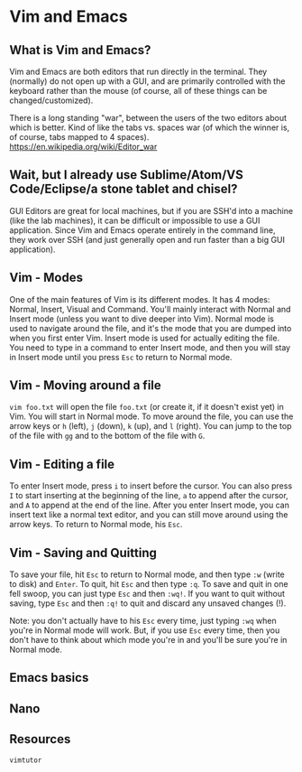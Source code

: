 # Vim and Emacs

## What is Vim and Emacs?

Vim and Emacs are both editors that run directly in the terminal. They (normally) do not open up with a GUI, and are primarily controlled with the keyboard rather than the mouse (of course, all of these things can be changed/customized).

There is a long standing "war", between the users of the two editors about which is better. Kind of like the tabs vs. spaces war (of which the winner is, of course, tabs mapped to 4 spaces).
https://en.wikipedia.org/wiki/Editor_war

## Wait, but I already use Sublime/Atom/VS Code/Eclipse/a stone tablet and chisel?

GUI Editors are great for local machines, but if you are SSH'd into a machine (like the lab machines), it can be difficult or impossible to use a GUI application. Since Vim and Emacs operate entirely in the command line, they work over SSH (and just generally open and run faster than a big GUI application).

## Vim - Modes

One of the main features of Vim is its different modes. It has 4 modes: Normal, Insert, Visual and Command. You'll mainly interact with Normal and Insert mode (unless you want to dive deeper into Vim). Normal mode is used to navigate around the file, and it's the mode that you are dumped into when you first enter Vim. Insert mode is used for actually editing the file. You need to type in a command to enter Insert mode, and then you will stay in Insert mode until you press `Esc` to return to Normal mode.

## Vim - Moving around a file

`vim foo.txt` will open the file `foo.txt` (or create it, if it doesn't exist yet) in Vim. You will start in Normal mode. To move around the file, you can use the arrow keys or `h` (left), `j` (down), `k` (up), and `l` (right). You can jump to the top of the file with `gg` and to the bottom of the file with `G`.

## Vim - Editing a file

To enter Insert mode, press `i` to insert before the cursor. You can also press `I` to start inserting at the beginning of the line, `a` to append after the cursor, and `A` to append at the end of the line. After you enter Insert mode, you can insert text like a normal text editor, and you can still move around using the arrow keys. To return to Normal mode, his `Esc`.

## Vim - Saving and Quitting

To save your file, hit `Esc` to return to Normal mode, and then type `:w` (write to disk) and `Enter`. To quit, hit `Esc` and then type `:q`. To save and quit in one fell swoop, you can just type `Esc` and then `:wq!`. If you want to quit without saving, type `Esc` and then `:q!` to quit and discard any unsaved changes (!).

Note: you don't actually have to his `Esc` every time, just typing `:wq` when you're in Normal mode will work. But, if you use `Esc` every time, then you don't have to think about which mode you're in and you'll be sure you're in Normal mode. 

## Emacs basics

## Nano

## Resources

`vimtutor`
